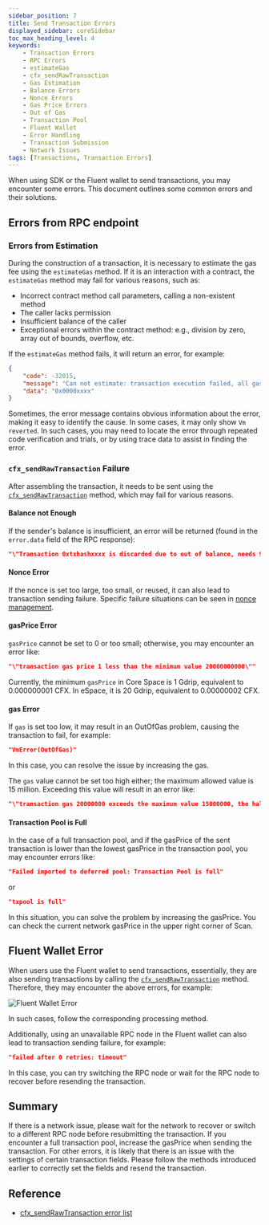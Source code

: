 ```yaml
---
sidebar_position: 7
title: Send Transaction Errors
displayed_sidebar: coreSidebar
toc_max_heading_level: 4
keywords:
    - Transaction Errors
    - RPC Errors
    - estimateGas
    - cfx_sendRawTransaction
    - Gas Estimation
    - Balance Errors
    - Nonce Errors
    - Gas Price Errors
    - Out of Gas
    - Transaction Pool
    - Fluent Wallet
    - Error Handling
    - Transaction Submission
    - Network Issues
tags: [Transactions, Transaction Errors]
---
```


When using SDK or the Fluent wallet to send transactions, you may encounter some errors. This document outlines some common errors and their solutions.

## Errors from RPC endpoint

### Errors from Estimation

During the construction of a transaction, it is necessary to estimate the gas fee using the `estimateGas` method. If it is an interaction with a contract, the `estimateGas` method may fail for various reasons, such as:

- Incorrect contract method call parameters, calling a non-existent method
- The caller lacks permission
- Insufficient balance of the caller
- Exceptional errors within the contract method: e.g., division by zero, array out of bounds, overflow, etc.

If the `estimateGas` method fails, it will return an error, for example:

```json
{
    "code": -32015,
    "message": "Can not estimate: transaction execution failed, all gas will be charged (execution error: NotEnoughCash { required: 18014398509481983999023437515000000, got: 0, actual_gas_cost: 0, max_storage_limit_cost: 18014398509481983999023437500000000 })",
    "data": "0x0000xxxx"
}  
```

Sometimes, the error message contains obvious information about the error, making it easy to identify the cause. In some cases, it may only show `Vm reverted`. In such cases, you may need to locate the error through repeated code verification and trials, or by using trace data to assist in finding the error.

### `cfx_sendRawTransaction` Failure

After assembling the transaction, it needs to be sent using the [`cfx_sendRawTransaction`](/docs/core/build/json-rpc/cfx-namespace#cfx_sendrawtransaction) method, which may fail for various reasons.

#### Balance not Enough

If the sender's balance is insufficient, an error will be returned (found in the `error.data` field of the RPC response):

```json
"\"Transaction 0xtxhashxxxx is discarded due to out of balance, needs 9000000000420000000000000 but account balance is 90095849479680000000000\""
```

#### Nonce Error

If the nonce is set too large, too small, or reused, it can also lead to transaction sending failure. Specific failure situations can be seen in [nonce management](./nonce.md).

#### gasPrice Error

`gasPrice` cannot be set to 0 or too small; otherwise, you may encounter an error like:

```json
"\"transaction gas price 1 less than the minimum value 20000000000\""
```

Currently, the minimum `gasPrice` in Core Space is 1 Gdrip, equivalent to 0.000000001 CFX. In eSpace, it is 20 Gdrip, equivalent to 0.00000002 CFX.

#### gas Error

If `gas` is set too low, it may result in an OutOfGas problem, causing the transaction to fail, for example:

```json
"VmError(OutOfGas)"
```

In this case, you can resolve the issue by increasing the gas.

The `gas` value cannot be set too high either; the maximum allowed value is 15 million. Exceeding this value will result in an error like:

```json
"\"transaction gas 20000000 exceeds the maximum value 15000000, the half of pivot block gas limit\""
```

#### Transaction Pool is Full

In the case of a full transaction pool, and if the gasPrice of the sent transaction is lower than the lowest gasPrice in the transaction pool, you may encounter errors like:

```json
"Failed imported to deferred pool: Transaction Pool is full"
```

or

```json
"txpool is full"
```

In this situation, you can solve the problem by increasing the gasPrice. You can check the current network gasPrice in the upper right corner of Scan.

## Fluent Wallet Error

When users use the Fluent wallet to send transactions, essentially, they are also sending transactions by calling the [`cfx_sendRawTransaction`](/docs/core/build/json-rpc/cfx-namespace/#cfx_sendrawtransaction) method. Therefore, they may encounter the above errors, for example:

![Fluent Wallet Error](./img/same-nonce-already-inserted.jpg)

In such cases, follow the corresponding processing method.

Additionally, using an unavailable RPC node in the Fluent wallet can also lead to transaction sending failure, for example:

```json
"failed after 0 retries: timeout"
```

In this case, you can try switching the RPC node or wait for the RPC node to recover before resending the transaction.

## Summary

If there is a network issue, please wait for the network to recover or switch to a different RPC node before resubmitting the transaction. If you encounter a full transaction pool, increase the gasPrice when sending the transaction. For other errors, it is likely that there is an issue with the settings of certain transaction fields. Please follow the methods introduced earlier to correctly set the fields and resend the transaction.

## Reference

- [cfx_sendRawTransaction error list](../../build/json-rpc/rpc-behaviour/cfx_sendTransaction-errors.md)
